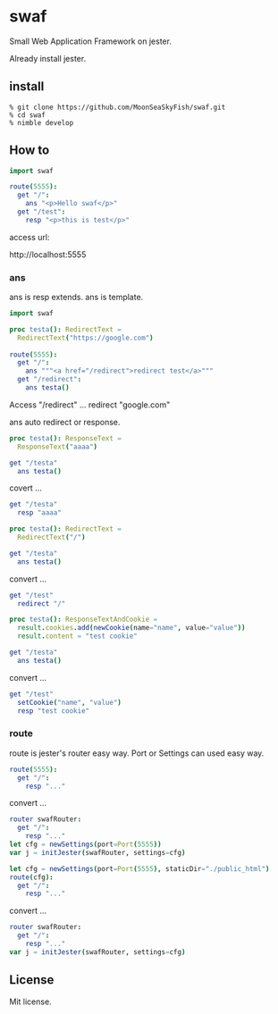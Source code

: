 # swaf

Small Web Application Framework on jester.

Already install jester.

## install

```shell
% git clone https://github.com/MoonSeaSkyFish/swaf.git
% cd swaf
% nimble develop
```

## How to

```nim
import swaf

route(5555):
  get "/":
    ans "<p>Hello swaf</p>"
  get "/test":
    resp "<p>this is test</p>"
```

access url:

http://localhost:5555


### ans

ans is resp extends. ans is template.

```nim
import swaf

proc testa(): RedirectText =
  RedirectText("https://google.com")
  
route(5555):
  get "/":
    ans """<a href="/redirect">redirect test</a>"""
  get "/redirect":
    ans testa()
```

Access "/redirect" ... redirect "google.com"

ans auto redirect or response.

```nim
proc testa(): ResponseText =
  ResponseText("aaaa")

get "/testa"
  ans testa()
```

covert ...

```nim
get "/testa"
  resp "aaaa"
```

```nim
proc testa(): RedirectText =
  RedirectText("/")

get "/testa"
  ans testa()
```

convert ...

```nim
get "/test"
  redirect "/"
```

```nim
proc testa(): ResponseTextAndCookie =
  result.cookies.add(newCookie(name="name", value="value"))
  result.content = "test cookie"

get "/testa"
  ans testa()
```

convert ...

```nim
get "/test"
  setCookie("name", "value")
  resp "test cookie"
```

### route

route is jester's router easy way. Port or Settings can used easy way.

```nim
route(5555):
  get "/":
    resp "..."
```

convert ...

```nim
router swafRouter:
  get "/":
    resp "..."
let cfg = newSettings(port=Port(5555))
var j = initJester(swafRouter, settings=cfg)
```

```nim
let cfg = newSettings(port=Port(5555), staticDir="./public_html")
route(cfg):
  get "/":
    resp "..."
```

convert ...

```nim
router swafRouter:
  get "/":
    resp "..."
var j = initJester(swafRouter, settings=cfg)
```

## License

Mit license.


